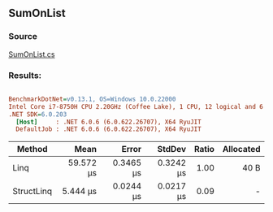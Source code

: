 ﻿## SumOnList

### Source
[SumOnList.cs](../../src/StructLinq.Benchmark/SumOnList.cs)

### Results:
``` ini

BenchmarkDotNet=v0.13.1, OS=Windows 10.0.22000
Intel Core i7-8750H CPU 2.20GHz (Coffee Lake), 1 CPU, 12 logical and 6 physical cores
.NET SDK=6.0.203
  [Host]     : .NET 6.0.6 (6.0.622.26707), X64 RyuJIT
  DefaultJob : .NET 6.0.6 (6.0.622.26707), X64 RyuJIT


```
|     Method |      Mean |     Error |    StdDev | Ratio | Allocated |
|----------- |----------:|----------:|----------:|------:|----------:|
|       Linq | 59.572 μs | 0.3465 μs | 0.3242 μs |  1.00 |      40 B |
| StructLinq |  5.444 μs | 0.0244 μs | 0.0217 μs |  0.09 |         - |
